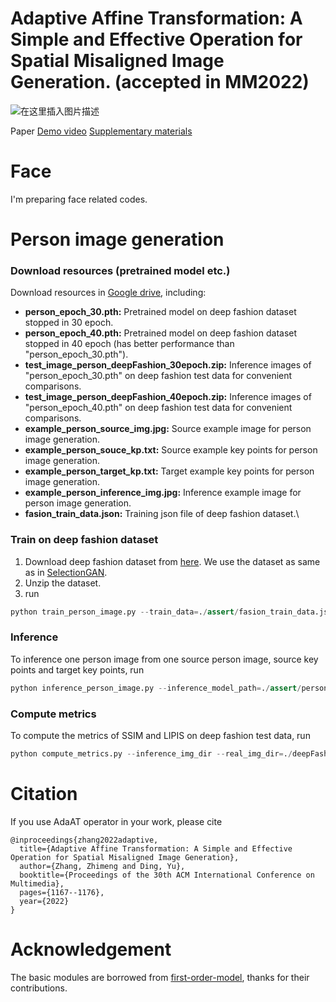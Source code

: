 # Adaptive Affine Transformation: A Simple and Effective Operation for Spatial Misaligned Image Generation. (accepted in MM2022)
![在这里插入图片描述](https://img-blog.csdnimg.cn/f2a394c4a2dd4e738caffa9c2c2b5f91.png#pic_center)

Paper    [Demo video](https://www.youtube.com/watch?v=OJtGbsMWZ3I)    [Supplementary materials](https://github.com/MRzzm/AdaAT/blob/main/supplementary_materials.pdf)

# Face
I'm preparing face related codes.
# Person image generation
### Download resources (pretrained model etc.) 
Download resources in [Google drive](https://drive.google.com/drive/folders/1g97_HTqCex7QKEofYklNtCfvPAKxu3bP?usp=sharing), including: 

+ **person_epoch_30.pth:** Pretrained model on deep fashion dataset stopped in 30 epoch.
+ **person_epoch_40.pth:** Pretrained model on deep fashion dataset stopped in 40 epoch (has better performance than "person_epoch_30.pth").
+ **test_image_person_deepFashion_30epoch.zip:** Inference images of "person_epoch_30.pth" on deep fashion test data for convenient comparisons.
+ **test_image_person_deepFashion_40epoch.zip:** Inference images of "person_epoch_40.pth" on deep fashion test data for convenient comparisons.
+ **example_person_source_img.jpg:** Source example image for person image generation.
+ **example_person_souce_kp.txt:** Source example key points for person image generation.
+ **example_person_target_kp.txt:** Target example key points for person image generation.
+ **example_person_inference_img.jpg:** Inference example image for person image generation.
+ **fasion_train_data.json:**   Training json file of deep fashion dataset.\

### Train on deep fashion dataset
1. Download deep fashion dataset from [here](http://disi.unitn.it/~hao.tang/uploads/datasets/SelectionGAN/fashion_data.tar.gz). We use the dataset as same as in [SelectionGAN](https://github.com/Ha0Tang/SelectionGAN).
2. Unzip the dataset.
3. run 
```python 
python train_person_image.py --train_data=./assert/fasion_train_data.json --train_img_dir=./deepFashion/fashion_data/train
```
### Inference
To inference one person image from one source person image, source key points and target key points, run
```python 
python inference_person_image.py --inference_model_path=./assert/person_epoch_30.pth --source_img_path=./assert/example_person_source_img.jpg --source_kp_path=./assert/example_person_souce_kp.txt --target_kp_path=./assert/example_person_target_kp.txt --res_person_path=./assert/example_person_inference_img.jpg
```

### Compute metrics
To compute the metrics of SSIM and LIPIS on deep fashion test data, run
```python 
python compute_metrics.py --inference_img_dir --real_img_dir=./deepFashion/fashion_data/test --task_type=person
```
# Citation
If you use AdaAT operator in your work, please cite

```
@inproceedings{zhang2022adaptive,
  title={Adaptive Affine Transformation: A Simple and Effective Operation for Spatial Misaligned Image Generation},
  author={Zhang, Zhimeng and Ding, Yu},
  booktitle={Proceedings of the 30th ACM International Conference on Multimedia},
  pages={1167--1176},
  year={2022}
}
```

# Acknowledgement
The basic modules are borrowed from [first-order-model](https://github.com/AliaksandrSiarohin/first-order-model), thanks for their contributions.